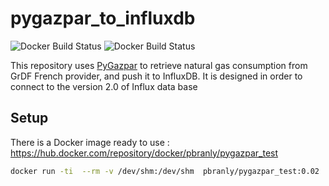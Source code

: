 # pygazpar_to_influxdb

![Docker Build Status](https://img.shields.io/docker/cloud/automated/jeoffrey54/pygazpar_to_influxdb.svg) ![Docker Build Status](https://img.shields.io/docker/cloud/build/jeoffrey54/pygazpar_to_influxdb.svg)


This repository uses [PyGazpar](https://github.com/ssenart/PyGazpar) to retrieve natural gas consumption from GrDF French provider, and push it to InfluxDB.
It is designed in order to connect to the version 2.0 of Influx data base

## Setup

There is a Docker image ready to use : https://hub.docker.com/repository/docker/pbranly/pygazpar_test

```bash
docker run -ti  --rm -v /dev/shm:/dev/shm  pbranly/pygazpar_test:0.02  pygazpar_to_influxdb.py --influxdb-host 192.168.1.2 --influxdb-port 8086  --influxdb-username gazpar --influxdb-password PASSWORD  --influxdb-database gazpar  --pygazpar-login 'mail@gmail.com' --pygazpar-password 'password'
```
